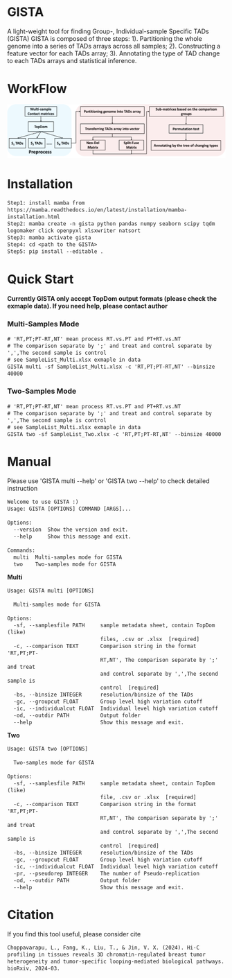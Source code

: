 # GISTA
A light-weight tool for finding Group-, Individual-sample Specific TADs (GISTA)
GISTA is composed of three steps: 1). Partitioning the whole genome into a series of TADs arrays across all samples; 2). Constructing a feature vector for each TADs array; 3). Annotating the type of TAD change to each TADs arrays and statistical inference.

# WorkFlow
<img src="https://github.com/KunFang93/GISTA/blob/main/Workflow.png" width="900">

# Installation
```
Step1: install mamba from https://mamba.readthedocs.io/en/latest/installation/mamba-installation.html
Step2: mamba create -n gista python pandas numpy seaborn scipy tqdm logomaker click openpyxl xlsxwriter natsort
Step3: mamba activate gista
Step4: cd <path to the GISTA>
Step5: pip install --editable .
```

# Quick Start
#### Currently GISTA only accept TopDom output formats (please check the exmaple data). If you need help, please contact author
### Multi-Samples Mode
```
# 'RT,PT;PT-RT,NT' mean process RT.vs.PT and PT+RT.vs.NT
# The comparison separate by ';' and treat and control separate by ',',The second sample is control
# see SampleList_Multi.xlsx exmaple in data
GISTA multi -sf SampleList_Multi.xlsx -c 'RT,PT;PT-RT,NT' --binsize 40000
```

### Two-Samples Mode
```
# 'RT,PT;PT-RT,NT' mean process RT.vs.PT and PT+RT.vs.NT
# The comparison separate by ';' and treat and control separate by ',',The second sample is control
# see SampleList_Multi.xlsx exmaple in data
GISTA two -sf SampleList_Two.xlsx -c 'RT,PT;PT-RT,NT' --binsize 40000
```

# Manual
Please use 'GISTA multi --help' or 'GISTA two --help' to check detailed instruction
```
Welcome to use GISTA :)
Usage: GISTA [OPTIONS] COMMAND [ARGS]...

Options:
  --version  Show the version and exit.
  --help     Show this message and exit.

Commands:
  multi  Multi-samples mode for GISTA
  two    Two-samples mode for GISTA
```
**Multi**
```
Usage: GISTA multi [OPTIONS]

  Multi-samples mode for GISTA

Options:
  -sf, --samplesfile PATH     sample metadata sheet, contain TopDom (like)
                              files, .csv or .xlsx  [required]
  -c, --comparison TEXT       Comparison string in the format 'RT,PT;PT-
                              RT,NT', The comparison separate by ';' and treat
                              and control separate by ',',The second sample is
                              control  [required]
  -bs, --binsize INTEGER      resolution/binsize of the TADs
  -gc, --groupcut FLOAT       Group level high variation cutoff
  -ic, --individualcut FLOAT  Individual level high variation cutoff
  -od, --outdir PATH          Output folder
  --help                      Show this message and exit.
```
**Two**
```
Usage: GISTA two [OPTIONS]

  Two-samples mode for GISTA

Options:
  -sf, --samplesfile PATH     sample metadata sheet, contain TopDom (like)
                              file, .csv or .xlsx  [required]
  -c, --comparison TEXT       Comparison string in the format 'RT,PT;PT-
                              RT,NT', The comparison separate by ';' and treat
                              and control separate by ',',The second sample is
                              control  [required]
  -bs, --binsize INTEGER      resolution/binsize of the TADs
  -gc, --groupcut FLOAT       Group level high variation cutoff
  -ic, --individualcut FLOAT  Individual level high variation cutoff
  -pr, --pseudorep INTEGER    The number of Pseudo-replication
  -od, --outdir PATH          Output folder
  --help                      Show this message and exit.
```

# Citation
If you find this tool useful, please consider cite
```
Choppavarapu, L., Fang, K., Liu, T., & Jin, V. X. (2024). Hi-C profiling in tissues reveals 3D chromatin-regulated breast tumor heterogeneity and tumor-specific looping-mediated biological pathways. bioRxiv, 2024-03.
```

